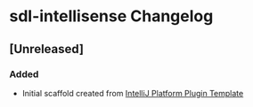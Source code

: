 <!-- Keep a Changelog guide -> https://keepachangelog.com -->

# sdl-intellisense Changelog

## [Unreleased]
### Added
- Initial scaffold created from [IntelliJ Platform Plugin Template](https://github.com/JetBrains/intellij-platform-plugin-template)
